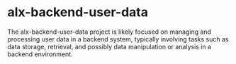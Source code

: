 # alx-backend-user-data
The alx-backend-user-data project is likely focused on managing and processing user data in a backend system, typically involving tasks such as data storage, retrieval, and possibly data manipulation or analysis in a backend environment.
